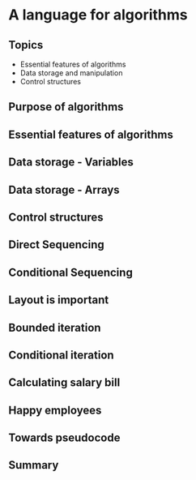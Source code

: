 # A language for algorithms

## Topics

* Essential features of algorithms
* Data storage and manipulation
* Control structures 

## Purpose of algorithms



## Essential features of algorithms



## Data storage - Variables



## Data storage - Arrays



## Control structures 



## Direct Sequencing 



## Conditional Sequencing 



## Layout is important



## Bounded iteration



## Conditional iteration



## Calculating salary bill



## Happy employees



## Towards pseudocode



## Summary 







